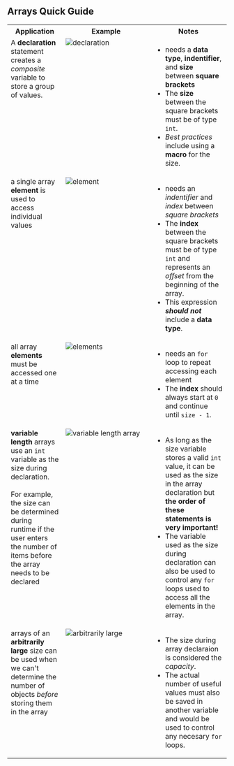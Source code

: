<style>
    table{
        width:100%;
    }
    td{
        vertical-align: top;
    }
    img{
        height: auto;
        max-width: 100%;
    }
</style>

<h2>Arrays Quick Guide</h2>
<table>
    <tr>
        <th>Application</th>
        <th style="width:40%">Example</th>
        <th style="width:35%">Notes</th>
    </tr>
    <tr>
        <td>A <strong>declaration</strong> statement creates a <em>composite</em> variable to store a group of values.</td>
        <td><img alt="declaration" src="https://github.com/user-attachments/assets/2c2f6876-61c2-41e0-b3fb-4fb303b823ee"></td>
        <td>
          <ul><li>needs a <strong>data type</strong>, <strong>indentifier</strong>, and <strong>size</strong> between <strong>square brackets</strong></li>
              <li>The <strong>size</strong> between the square brackets must be of type <code>int</code>.</li>
              <li><em>Best practices</em> include using a <strong>macro</strong> for the size.</li>
          </ul>
        </td>
    </tr>
    <tr>
        <td>a single array <strong>element</strong> is used to access individual values</td>
        <td><img alt="element" src="https://github.com/user-attachments/assets/6c89ea21-1dce-440b-8522-dfca58883d87"></td>
        <td>
          <ul><li>needs an <em>indentifier</em> and <em>index</em> between <em>square brackets</em></li>
              <li>The <strong>index</strong> between the square brackets must be of type <code>int</code> and represents an <em>offset</em> from the beginning of the array.</li>
              <li>This expression <strong><em>should not</em></strong> include a <strong>data type</strong>.</li>
          </ul>
        </td>
    </tr>
    <tr>
        <td>all array <strong>elements</strong> must be accessed one at a time</td>
        <td><img alt="elements" src="https://github.com/user-attachments/assets/488e8254-6727-40cf-b960-ee6b24fe25df"></td>
        <td>
          <ul><li>needs an <code>for</code> loop to repeat accessing each element</li>
              <li>The <strong>index</strong> should always start at <code>0</code> and continue until <code>size - 1</code>.</li>
          </ul>
        </td>
    </tr>
    <tr>
        <td><strong>variable length</strong> arrays use an <code>int</code> variable as the size during declaration.<br><br>For example, the size can be determined during runtime if the user enters the number of items before the array needs to be declared</td>
        <td><img alt="variable length array" src="https://github.com/user-attachments/assets/f178a7c5-1dfe-4a4c-8fa5-d53029e0b973"></td>
        <td>
          <ul><li>As long as the size variable stores a valid <code>int</code> value, it can be used as the size in the array declaration but <strong>the order of these statements is very important!</strong></li>
              <li>The variable used as the size during declaration can also be used to control any <code>for</code> loops used to access all the elements in the array.</li>
          </ul>
        </td>
    </tr>
    <tr>
        <td>arrays of an <strong>arbitrarily large</strong> size can be used when we can't determine the number of objects <em>before</em> storing them in the array</td>
        <td><img alt="arbitrarily large" src="https://github.com/user-attachments/assets/f216a6fb-54e1-47e2-a1bb-77f42a1fbd4a"></td>
        <td>
          <ul><li>The size during array declaraion is considered the <em>capacity</em>.</li>
              <li>The actual number of useful values must also be saved in another variable and would be used to control any necesary <code>for</code> loops.</li>
          </ul>
        </td>
    </tr>
</table>
